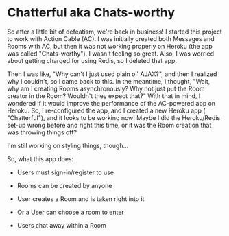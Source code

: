 # Chatterful aka Chats-worthy

So after a little bit of defeatism, we're back in business! I started this project to work with Action Cable (AC). I was initially created both Messages and Rooms with AC, but then it was not working properly on Heroku (the app was called "Chats-worthy"). I wasn't feeling so great. Also, I was worried about getting charged for using Redis, so I deleted that app. 

Then I was like, "Why can't I just used plain ol' AJAX?", and then I realized why I couldn't, so I came back to this. In the meantime, I thought, "Wait, why am I creating Rooms asynchronously? Why not just put the Room creator in the Room? Wouldn't they expect that?" With that in mind, I wondered if it would improve the performance of the AC-powered app on Heroku. So, I re-configured the app, and I created a new Heroku app (
"Chatterful"), and it looks to be working now! Maybe I did the Heroku/Redis set-up wrong before and right this time, or it was the Room creation that was throwing things off?

I'm still working on styling things, though...

So, what this app does:

* Users must sign-in/register to use

* Rooms can be created by anyone

* User creates a Room and is taken right into it

* Or a User can choose a room to enter

* Users chat away within a Room